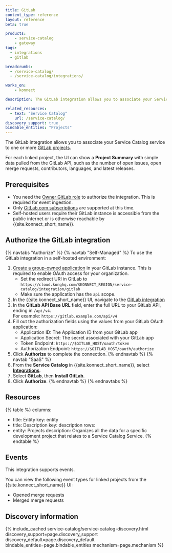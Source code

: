 ```yaml
---
title: GitLab
content_type: reference
layout: reference
beta: true

products:
    - service-catalog
    - gateway
tags:
  - integrations
  - gitlab

breadcrumbs:
  - /service-catalog/
  - /service-catalog/integrations/

works_on:
    - konnect

description: The GitLab integration allows you to associate your Service Catalog Service to one or more GitLab projects

related_resources:
  - text: "Service Catalog"
    url: /service-catalog/
discovery_support: true
bindable_entities: "Projects"
---
```

The GitLab integration allows you to associate your Service Catalog service to one or more [GitLab projects](https://docs.gitlab.com/ee/user/get_started/get_started_projects.html).

For each linked project, the UI can show a **Project Summary** with simple data pulled from the GitLab API, such as the number of open issues, open merge requests, contributors, languages, and latest releases.

## Prerequisites

* You need the [Owner GitLab role](https://docs.gitlab.com/ee/user/permissions.html) to authorize the integration. This is required for event ingestion.
* Only [GitLab.com subscriptions](https://docs.gitlab.com/ee/subscriptions/gitlab_com/) are supported at this time.
* Self-hosted users require their GitLab instance is accessible from the public internet or is otherwise reachable by {{site.konnect_short_name}}. 

## Authorize the GitLab integration
{% navtabs "Authorize" %}
{% navtab "Self-Managed" %}
To use the GitLab integration in a self-hosted environment:

1. [Create a group-owned application](https://docs.gitlab.com/integrations/oauth_provider/) in your GitLab instance. This is required to enable OAuth access for your organization.
   * Set the redirect URI in GitLab to `https://cloud.konghq.com/$KONNECT_REGION/service-catalog/integration/gitlab`
   * Make sure the application has the `api` scope.
1. In the {{site.konnect_short_name}} UI, navigate to the [GitLab integration](https://cloud.konghq.com/service-catalog/integrations/gitlab/configuration)
1. In the **GitLab API Base URL** field, enter the full URL to your GitLab API, ending in `/api/v4`.  
   For example: `https://gitlab.example.com/api/v4`
1. Fill out the authorization fields using the values from your GitLab OAuth application:
   * Application ID: The Application ID from your GitLab app
   * Application Secret: The secret associated with your GitLab app
   * Token Endpoint: `https://$GITLAB_HOST/oauth/token`
   * Authorization Endpoint: `https://$GITLAB_HOST/oauth/authorize`
1. Click **Authorize** to complete the connection.
{% endnavtab %}
{% navtab "SaaS" %}
1. From the **Service Catalog** in {{site.konnect_short_name}}, select **[Integrations](https://cloud.konghq.com/us/service-catalog/integrations)**. 
1. Select **GitLab**, then **Install GitLab**.
1. Click **Authorize**. 
{% endnavtab %}
{% endnavtabs %}
## Resources

<!--vale off-->
{% table %}
columns:
  - title: Entity
    key: entity
  - title: Description
    key: description
rows:
  - entity: Projects
    description: Organizes all the data for a specific development project that relates to a Service Catalog Service.
{% endtable %}
<!--vale on-->

## Events

This integration supports events.

You can view the following event types for linked projects from the {{site.konnect_short_name}} UI:

* Opened merge requests
* Merged merge requests


## Discovery information

<!-- vale off-->

{% include_cached service-catalog/service-catalog-discovery.html 
   discovery_support=page.discovery_support
   discovery_default=page.discovery_default
   bindable_entities=page.bindable_entities
   mechanism=page.mechanism %}

<!-- vale on-->
